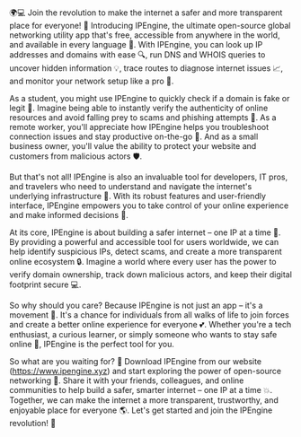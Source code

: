 🌍💻 Join the revolution to make the internet a safer and more transparent place for everyone! 🚀 Introducing IPEngine, the ultimate open-source global networking utility app that's free, accessible from anywhere in the world, and available in every language 🤩. With IPEngine, you can look up IP addresses and domains with ease 🔍, run DNS and WHOIS queries to uncover hidden information 💡, trace routes to diagnose internet issues 📈, and monitor your network setup like a pro 🔧.

As a student, you might use IPEngine to quickly check if a domain is fake or legit 👀. Imagine being able to instantly verify the authenticity of online resources and avoid falling prey to scams and phishing attempts 🚫. As a remote worker, you'll appreciate how IPEngine helps you troubleshoot connection issues and stay productive on-the-go 💼. And as a small business owner, you'll value the ability to protect your website and customers from malicious actors 🛡️.

But that's not all! IPEngine is also an invaluable tool for developers, IT pros, and travelers who need to understand and navigate the internet's underlying infrastructure 🔧. With its robust features and user-friendly interface, IPEngine empowers you to take control of your online experience and make informed decisions 💪.

At its core, IPEngine is about building a safer internet – one IP at a time 🌟. By providing a powerful and accessible tool for users worldwide, we can help identify suspicious IPs, detect scams, and create a more transparent online ecosystem 🔒. Imagine a world where every user has the power to verify domain ownership, track down malicious actors, and keep their digital footprint secure 💻.

So why should you care? Because IPEngine is not just an app – it's a movement 🌈. It's a chance for individuals from all walks of life to join forces and create a better online experience for everyone 💕. Whether you're a tech enthusiast, a curious learner, or simply someone who wants to stay safe online 👀, IPEngine is the perfect tool for you.

So what are you waiting for? 🎉 Download IPEngine from our website (https://www.ipengine.xyz) and start exploring the power of open-source networking 🔗. Share it with your friends, colleagues, and online communities to help build a safer, smarter internet – one IP at a time 💥. Together, we can make the internet a more transparent, trustworthy, and enjoyable place for everyone 🌎. Let's get started and join the IPEngine revolution! 🚀